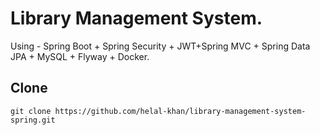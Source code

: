 # Library Management System.
Using - Spring Boot + Spring Security + JWT+Spring MVC + Spring Data JPA + MySQL + Flyway + Docker.

## Clone
```git clone https://github.com/helal-khan/library-management-system-spring.git```